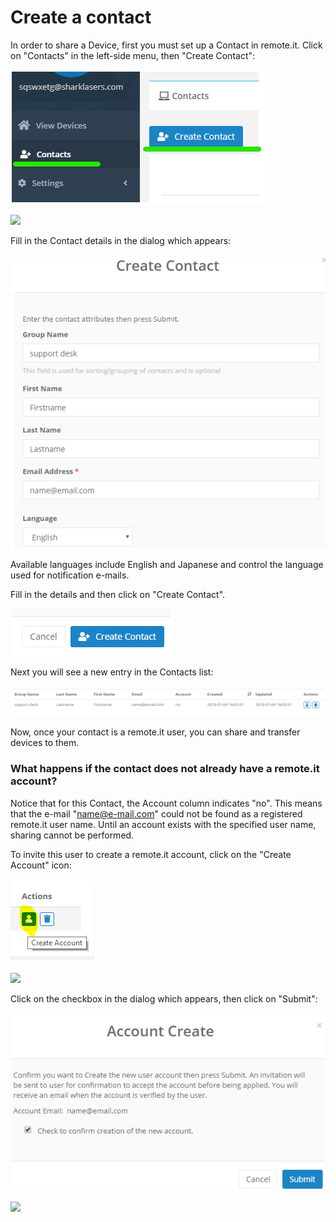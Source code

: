 # Create a contact

In order to share a Device, first you must set up a Contact in remote.it. Click on "Contacts" in the left-side menu, then "Create Contact":

![](../../.gitbook/assets/image%20%2884%29.png)

![](/hc/article_attachments/360018349872/mceclip0.png)

Fill in the Contact details in the dialog which appears:

![The only required field is their email address, everything else is optional.](../../.gitbook/assets/image%20%2844%29.png)

Available languages include English and Japanese and control the language used for notification e-mails.

Fill in the details and then click on "Create Contact".  

![](../../.gitbook/assets/image%20%2888%29.png)

Next you will see a new entry in the Contacts list:

![](../../.gitbook/assets/image%20%2837%29.png)

Now, once your contact is a remote.it user, you can share and transfer devices to them.

### What happens if the contact does not already have a remote.it account?

Notice that for this Contact, the Account column indicates "no".  This means that the e-mail "name@e-mail.com" could not be found as a registered remote.it user name.  Until an account exists with the specified user name, sharing cannot be performed.

To invite this user to create a remote.it account, click on the "Create Account" icon:

![](../../.gitbook/assets/image%20%2828%29.png)

![](/hc/article_attachments/360018225591/mceclip1.png)

Click on the checkbox in the dialog which appears, then click on "Submit":

![](../../.gitbook/assets/image%20%2878%29.png)

![](/hc/article_attachments/360018351612/mceclip2.png)

